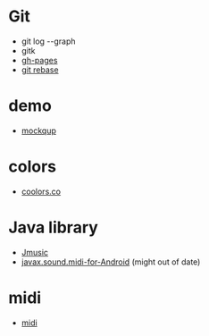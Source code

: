 # Git
- git log --graph
- gitk
- [gh-pages](http://oli.jp/2011/github-pages-workflow/)
- [git rebase](https://www.atlassian.com/git/tutorials/merging-vs-rebasing)

# demo
- [mockqup](https://moqups.com/)

# colors
- [coolors.co](https://coolors.co/app)

# Java library
- [Jmusic](https://explodingart.com/jmusic/)
- [javax.sound.midi-for-Android](https://github.com/kshoji/javax.sound.midi-for-Android) (might out of date)

# midi
- [midi](https://www.csie.ntu.edu.tw/~r92092/ref/midi/)

